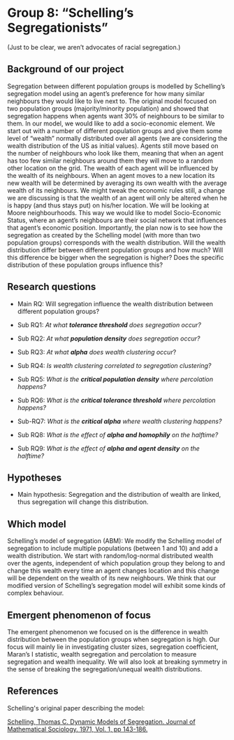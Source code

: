 # Group 8: “Schelling’s Segregationists”                              
(Just to be clear, we aren’t advocates of racial segregation.)

## Background of our project

Segregation between different population groups is modelled by Schelling’s segregation model using an agent’s preference for how many similar neighbours they would like to live next to. The original model focused on two population groups (majority/minority population) and showed that segregation happens when agents want 30% of neighbours to be similar to them. In our model, we would like to add a socio-economic element. We start out with a number of different population groups and give them some level of “wealth” normally distributed over all agents (we are considering the wealth distribution of the US as initial values). Agents still move based on the number of neighbours who look like them, meaning that when an agent has too few similar neighbours around them they will move to a random other location on the grid. The wealth of each agent will be influenced by the wealth of its neighbours. When an agent moves to a new location its new wealth will be determined by averaging its own wealth with the average wealth of its neighbours. We might tweak the economic rules still, a change we are discussing is that the wealth of an agent will only be altered when he is happy (and thus stays put) on his/her location. We will be looking at Moore neighbourhoods. This way we would like to model Socio-Economic Status, where an agent’s neighbours are their social network that influences that agent’s economic position. Importantly, the plan now is to see how the segregation as created by the Schelling model (with more than two population groups) corresponds with the wealth distribution. Will the wealth distribution differ between different population groups and how much? Will this difference be bigger when the segregation is higher? Does the specific distribution of these population groups influence this?

## Research questions
- Main RQ: Will segregation influence the wealth distribution between different population groups?

- Sub RQ1: *At what **tolerance threshold** does segregation occur?*
- Sub RQ2: *At what **population density** does segregation occur?*
- Sub RQ3: *At what **alpha** does wealth clustering occur*?
- Sub RQ4: *Is wealth clustering correlated to segregation clustering?*
- Sub RQ5: *What is the **critical population density** where percolation happens?* 
- Sub RQ6: *What is the **critical tolerance threshold** where percolation happens?*
- Sub-RQ7: *What is the **critical alpha** where wealth clustering happens?* 
- Sub RQ8: *What is the effect of **alpha and homophily** on the halftime?*
- Sub RQ9: *What is the effect of **alpha and agent density** on the halftime?*

## Hypotheses

- Main hypothesis: Segregation and the distribution of wealth are linked, thus segregation will change this distribution. 

## Which model

Schelling’s model of segregation (ABM): We modify the Schelling model of segregation to include multiple populations (between 1 and 10) and add a wealth distribution. We start with random/log-normal distributed wealth over the agents, independent of which population group they belong to and change this wealth every time an agent changes location and this change will be dependent on the wealth of its new neighbours. We think that our modified version of Schelling’s segregation model will exhibit some kinds of complex behaviour. 

## Emergent phenomenon of focus

 The emergent phenomenon we focused on is the difference in wealth distribution between the population groups when segregation is high. Our focus will mainly lie in investigating cluster sizes, segregation coefficient, Maran’s I statistic, wealth segregation and percolation to measure segregation and wealth inequality. We will also look at breaking symmetry in the sense of breaking the segregation/unequal wealth distributions.

## References

Schelling's original paper describing the model:

[Schelling, Thomas C. Dynamic Models of Segregation. Journal of Mathematical Sociology. 1971, Vol. 1, pp 143-186.](https://www.stat.berkeley.edu/~aldous/157/Papers/Schelling_Seg_Models.pdf)
